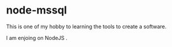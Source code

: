 # node-mssql
This is one of my hobby to learning the tools to create a software.

I am enjoing on NodeJS .
